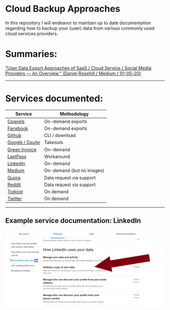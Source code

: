 # Cloud Backup Approaches
In this repository I will endeavor to maintain up to date documentation regarding how to backup your (user) data from various commonly used cloud services providers. 

# Summaries:

["User Data Export Approaches of SaaS / Cloud Service / Social Media Providers — An Overview," (Daniel Rosehill /  Medium / 01-05-20)](https://medium.com/daniels-tech-world/user-data-export-approaches-of-saas-cloud-service-social-media-providers-an-overview-2101f6e8bd27?source=friends_link&sk=0fa880e506f3ba5adfed6eb81ad62e62)

<hr>

# Services documented:

| Service | Methodology |
| --- | --- |
| [Cpanels](https://github.com/danielrosehilljlm/CloudBackupApproaches/blob/master/Cpanels.md) | On-demand exports |
| [Facebook](https://github.com/danielrosehilljlm/CloudBackupApproaches/blob/master/Facebook.md) | On-demand exports |
| [Github](https://github.com/danielrosehilljlm/CloudBackupApproaches/blob/master/Github.md) | CLI / download |
| [Google / Gsuite](https://github.com/danielrosehilljlm/CloudBackupApproaches/blob/master/GoogleGsuite.md) | Takeouts |
| [Green Invoice](https://github.com/danielrosehilljlm/CloudBackupApproaches/blob/master/GreenInvoice.md) | On-demand |
| [LastPass](https://github.com/danielrosehilljlm/CloudBackupApproaches/blob/master/LastPass.md) | Workaround |
| [LinkedIn](https://github.com/danielrosehilljlm/CloudBackupApproaches/blob/master/LinkedIn.md) | On-demand |
| [Medium](https://github.com/danielrosehilljlm/CloudBackupApproaches/blob/master/Medium.md) | On-demand (but no images) |
| [Quora](https://github.com/danielrosehilljlm/CloudBackupApproaches/blob/master/Quora.md) | Data request via support |
| [Reddit](https://github.com/danielrosehilljlm/CloudBackupApproaches/blob/master/Reddit.md) | Data request via support |
| [Todoist](https://github.com/danielrosehilljlm/CloudBackupApproaches/blob/master/Todoist.md) | On demand |
| [Twitter](https://github.com/danielrosehilljlm/CloudBackupApproaches/blob/master/Twitter.md) | On demand |

<hr>

## Example service documentation: LinkedIn

![LinkedIn](/images/0108.png)
